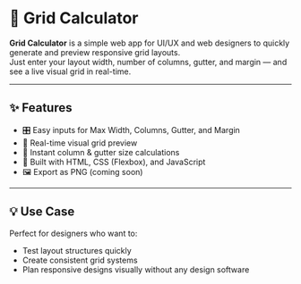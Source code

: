 # 📐 Grid Calculator

**Grid Calculator** is a simple web app for UI/UX and web designers to quickly generate and preview responsive grid layouts.  
Just enter your layout width, number of columns, gutter, and margin — and see a live visual grid in real-time.

---

## ✨ Features

- 🎛️ Easy inputs for Max Width, Columns, Gutter, and Margin  
- 👀 Real-time visual grid preview  
- 📏 Instant column & gutter size calculations  
- 🧰 Built with HTML, CSS (Flexbox), and JavaScript  
- 🖼 Export as PNG (coming soon)

---

## 💡 Use Case

Perfect for designers who want to:
- Test layout structures quickly
- Create consistent grid systems
- Plan responsive designs visually without any design software

